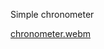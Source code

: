Simple chronometer

[chronometer.webm](https://github.com/esranas/Chronometer/assets/69365543/122e465f-dc9c-4334-b613-858714d9cde6)
